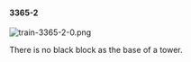 #### 3365-2
![train-3365-2-0.png](https://github.com/lil-lab/nlvr/raw/master/nlvr/train/images/40/train-3365-2-0.png "train-3365-2-0.png")

There is no black block as the base of a tower.